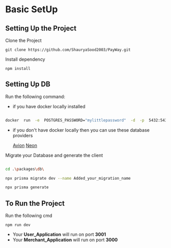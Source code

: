 # Basic SetUp

  ## Setting Up the Project
  
  Clone the Project
  ```
git clone https://github.com/ShauryaSood2003/PayWay.git
```
  Install dependency

``` 
npm install
```

## Setting Up DB

Run the following command:

- if you have docker locally installed

```sh

docker  run  -e  POSTGRES_PASSWORD="mylittlepassword"  -d  -p  5432:5432  postgres

```
- if you don't have docker locally then you can use these database providers

	[Avion](https://www.avion.io/)
	[Neon](https://neon.tech/)
	
Migrate your Database and generate the client
```sh

cd .\packages\db\

npx prisma migrate dev --name Added_your_migration_name

npx prisma generate 

```

##  To Run the Project

Run the following cmd
``` 
npm run dev
```
- Your **User_Application** will run on port **3001**
- Your **Merchant_Application** will run on port **3000**

